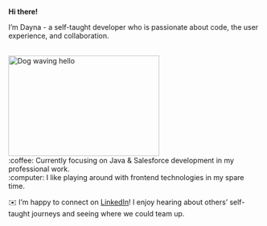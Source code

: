 **Hi there!**

I’m Dayna - a self-taught developer who is passionate about code, the user experience, and collaboration.
<br><br>

<img width="300" height="200" src="https://media.giphy.com/media/Wj7lNjMNDxSmc/giphy.gif" alt="Dog waving hello">

<br>
:coffee: Currently focusing on Java & Salesforce development in my professional work.
<br>
:computer: I like playing around with frontend technologies in my spare time.

:envelope: I’m happy to connect on [LinkedIn](https://www.linkedin.com/in/dayna-schlenker-4b331212b/)! I enjoy hearing about others’ self-taught journeys and seeing where we could team up.
